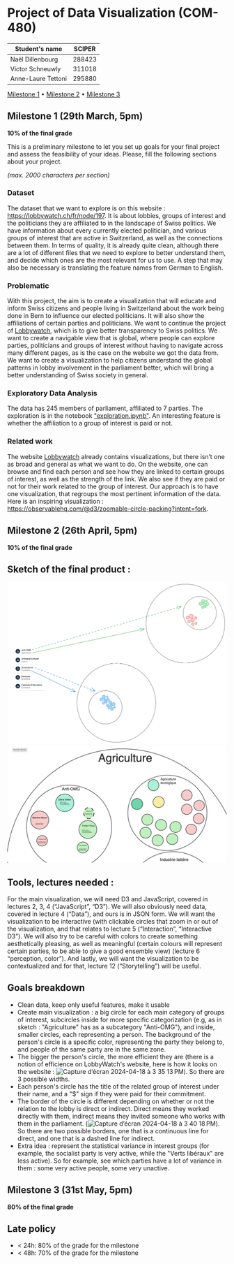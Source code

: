 # Project of Data Visualization (COM-480)

| Student's name     | SCIPER |
| ------------------ | ------ |
| Naël Dillenbourg   | 288423 |
| Victor Schneuwly   | 311018 |
| Anne-Laure Tettoni | 295880 |

[Milestone 1](#milestone-1) • [Milestone 2](#milestone-2) • [Milestone 3](#milestone-3)

## Milestone 1 (29th March, 5pm)

**10% of the final grade**

This is a preliminary milestone to let you set up goals for your final project and assess the feasibility of your ideas.
Please, fill the following sections about your project.

_(max. 2000 characters per section)_

### Dataset

The dataset that we want to explore is on this website : https://lobbywatch.ch/fr/node/197.
It is about lobbies, groups of interest and the politicians they are affiliated to in the landscape of Swiss politics. We have information about every currently elected politician, and various groups of interest that are active in Switzerland, as well as the connections between them. In terms of quality, it is already quite clean, although there are a lot of different files that we need to explore to better understand them, and decide which ones are the most relevant for us to use. A step that may also be necessary is translating the feature names from German to English.

### Problematic

With this project, the aim is to create a visualization that will educate and inform Swiss citizens and people living in Switzerland about the work being done in Bern to influence our elected politicians. It will also show the affiliations of certain parties and politicians. We want to continue the project of [Lobbywatch](https://lobbywatch.ch/fr), which is to give better transparency to Swiss politics. We want to create a navigable view that is global, where people can explore parties, politicians and groups of interest without having to navigate across many different pages, as is the case on the website we got the data from. We want to create a visualization to help citizens understand the global patterns in lobby involvement in the parliament better, which will bring a better understanding of Swiss society in general.

### Exploratory Data Analysis

The data has 245 members of parliament, affiliated to 7 parties. The exploration is in the notebook ["exploration.ipynb"](/notebooks/exploration.ipynb). An interesting feature is whether the affiliation to a group of interest is paid or not.

### Related work

The website [Lobbywatch](https://lobbywatch.ch/fr) already contains visualizations, but there isn’t one as broad and general as what we want to do. On the website, one can browse and find each person and see how they are linked to certain groups of interest, as well as the strength of the link. We also see if they are paid or not for their work related to the group of interest.
Our approach is to have one visualization, that regroups the most pertinent information of the data. Here is an inspiring visualization : https://observablehq.com/@d3/zoomable-circle-packing?intent=fork.

## Milestone 2 (26th April, 5pm)

**10% of the final grade**

## Sketch of the final product :
![Sketch](Images/circles.png)
![Sketch2](Images/sketch2.png)


## Tools, lectures needed : 
For the main visualization, we will need D3 and JavaScript, covered in lectures 2, 3, 4 (“JavaScript”, “D3”). We will also obviously need data, covered in lecture 4 (“Data”), and ours is in JSON form. We will want the visualization to be interactive (with clickable circles that zoom in or out of the visualization, and that relates to lecture 5 (“Interaction”, “Interactive D3”). We will also try to be careful with colors to create something aesthetically pleasing, as well as meaningful (certain colours will represent certain parties, to be able to give a good ensemble view) (lecture 6 “perception, color”). And lastly, we will want the visualization to be contextualized and for that, lecture 12 (“Storytelling”) will be useful.

## Goals breakdown
- Clean data, keep only useful features, make it usable
- Create main visualization : a big circle for each main category of groups of interest, subcircles inside for more specific categorization (e.g, as in sketch : "Agriculture" has as a subcategory "Anti-OMG"), and inside, smaller circles, each representing a person. The background of the person's circle is a specific color, representing the party they belong to, and people of the same party are in the same zone.
- The bigger the person's circle, the more efficient they are (there is a notion of efficience on LobbyWatch's website, here is how it looks on the website : <img width="150" alt="Capture d’écran 2024-04-18 à 3 35 13 PM" src="https://github.com/com-480-data-visualization/data-viz/assets/56971914/4f3bf4f3-05e8-4846-922e-0d00fc66aad7">). So there are 3 possible widths.
- Each person's circle has the title of the related group of interest under their name, and a "$" sign if they were paid for their commitment.
- The border of the circle is different depending on whether or not the relation to the lobby is direct or indirect. Direct means they worked directly with them, indirect means they invited someone who works with them in the parliament. (<img width="150" alt="Capture d’écran 2024-04-18 à 3 40 18 PM" src="https://github.com/com-480-data-visualization/data-viz/assets/56971914/49b51048-1556-4f55-911a-f712b813df9d">). So there are two possible borders, one that is a continuous line for direct, and one that is a dashed line for indirect.
- Extra idea : represent the statistical variance in interest groups (for example, the socialist party is very active, while the "Verts libéraux" are less active). So for example, see which parties have a lot of variance in them : some very active people, some very unactive.

## Milestone 3 (31st May, 5pm)

**80% of the final grade**

## Late policy

- < 24h: 80% of the grade for the milestone
- < 48h: 70% of the grade for the milestone
